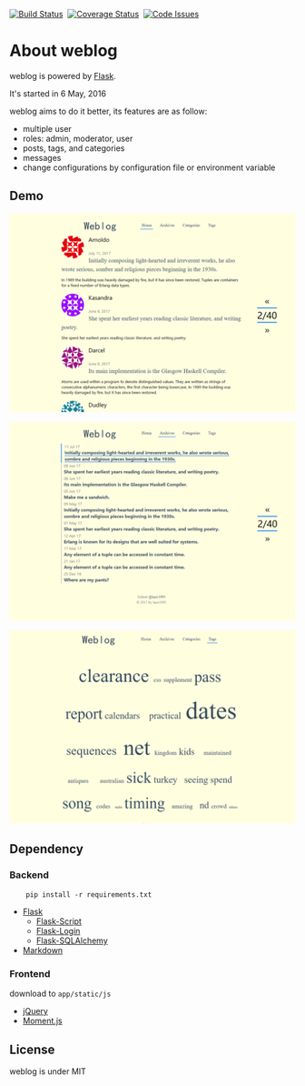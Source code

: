 [![Build Status](https://travis-ci.org/linw1995/weblog.svg?branch=master)](https://travis-ci.org/linw1995/weblog)&nbsp;&nbsp;[![Coverage Status](https://coveralls.io/repos/github/linw1995/weblog/badge.svg?branch=master)](https://coveralls.io/github/linw1995/weblog?branch=master)&nbsp;&nbsp;[![Code Issues](https://www.quantifiedcode.com/api/v1/project/ec93b3f8640740878a48e07f38aa6c25/badge.svg)](https://www.quantifiedcode.com/app/project/ec93b3f8640740878a48e07f38aa6c25)
# About weblog

weblog is powered by [Flask](http://flask.pocoo.org/).

It&#39;s started in 6 May, 2016

weblog aims to do it better, its features are as follow:

- multiple user
- roles: admin, moderator, user
- posts, tags, and categories
- messages
- change configurations by configuration file or environment variable

## Demo

![](README/20170309_160622.png)

![](README/20170309_160722.png)

![](README/20170309_160754.png)

## Dependency

### Backend

        pip install -r requirements.txt

- [Flask](https://github.com/pallets/flask)
    - [Flask-Script](https://github.com/smurfix/flask-script)
    - [Flask-Login](https://github.com/maxcountryman/flask-login)
    - [Flask-SQLAlchemy](https://github.com/mitsuhiko/flask-sqlalchemy)
- [Markdown](http://daringfireball.net/projects/markdown/)

### Frontend

download to `app/static/js`

- [jQuery](https://github.com/jquery/jquery)
- [Moment.js](https://momentjs.com/)

## License

weblog is under MIT

